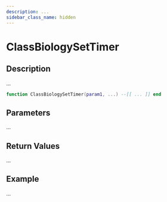 ```yaml
---
description: ...
sidebar_class_name: hidden
---
```


# ClassBiologySetTimer

## Description

...

```lua
function ClassBiologySetTimer(param1, ...) --[[ ... ]] end
```

## Parameters

...

## Return Values

...

## Example

...

